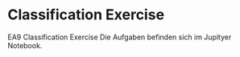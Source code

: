 # Classification Exercise
EA9 Classification Exercise
Die Aufgaben befinden sich im Jupityer Notebook.

